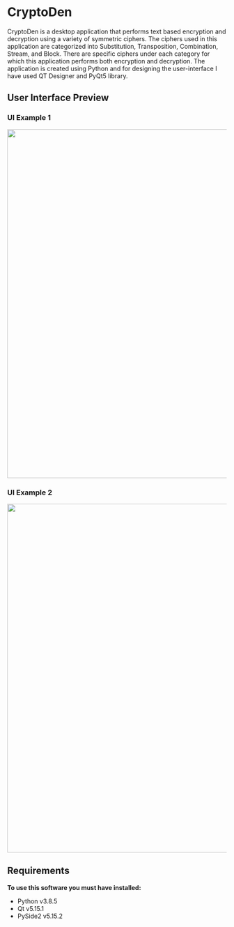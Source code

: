 # CryptoDen
CryptoDen is a desktop application that performs text based encryption and decryption using a variety of symmetric ciphers. The ciphers used in this application are categorized into Substitution, Transposition, Combination, Stream, and Block. There are specific ciphers under each category for which this application performs both encryption and decryption. The application is created using Python and for designing the user-interface I have used QT Designer and PyQt5 library.

## User Interface Preview

### UI Example 1 
<img width="800" src="https://user-images.githubusercontent.com/79583632/140104354-8cbe62a0-b77c-4586-bf7c-9a0d89f5253e.jpg"/>

### UI Example 2
<img width="800" src="https://user-images.githubusercontent.com/79583632/140104352-bdf81ef4-11ce-4e04-8a53-9288ec501b14.jpg"/>

## Requirements

**To use this software you must have installed:**
- Python v3.8.5
- Qt v5.15.1
- PySide2 v5.15.2
